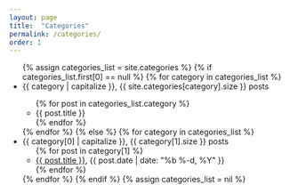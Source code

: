 ```yaml
---
layout: page
title:  "Categories"
permalink: /categories/
order: 1
---
```


<ul>
{% assign categories_list = site.categories %}
  {% if categories_list.first[0] == null %}
    {% for category in categories_list %}
      <li>{{ category | capitalize }}, {{ site.categories[category].size }} posts</li>
      <ul>
        {% for post in categories_list.category %}
          <li>{{ post.title }}</li>
        {% endfor %}
      </ul>
      </li>
    {% endfor %}
  {% else %}
    {% for category in categories_list %}
    <li>{{ category[0] | capitalize }}, {{ category[1].size }} posts
      <ul>
        {% for post in category[1] %}
          <li><a href="{{ post.url }}">{{ post.title }}</a>, {{ post.date | date: "%b %-d, %Y" }}</li>
        {% endfor %}
        </ul>
    </li>
  {% endfor %}
  {% endif %}
  {% assign categories_list = nil %}
</ul>
